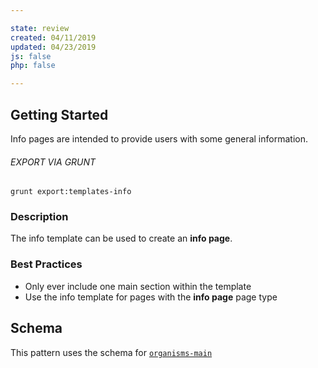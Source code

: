 ```yaml
---

state: review
created: 04/11/2019
updated: 04/23/2019
js: false
php: false

---
```


## Getting Started

Info pages are intended to provide users with some general information.

###### EXPORT VIA GRUNT

```
grunt export:templates-info
```


### Description

The info template can be used to create an **info page**.


### Best Practices

- Only ever include one main section within the template
- Use the info template for pages with the **info page** page type


## Schema

This pattern uses the schema for [`organisms-main`][organisms-main]

[organisms-main]: /patterns/50-organisms-main-main/50-organisms-main-main.html
